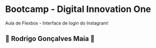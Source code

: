 # Bootcamp - Digital Innovation One

Aula de Flexbox - Interface de login do Instagram! 



## 🚀 Rodrigo Gonçalves Maia 🚀
